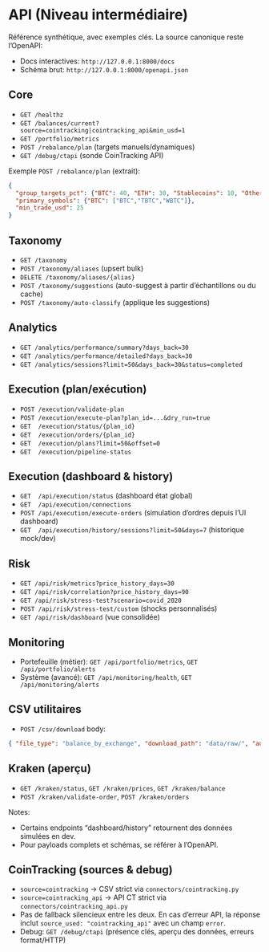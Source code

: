 # API (Niveau intermédiaire)

Référence synthétique, avec exemples clés. La source canonique reste l’OpenAPI:
- Docs interactives: `http://127.0.0.1:8000/docs`
- Schéma brut: `http://127.0.0.1:8000/openapi.json`

## Core
- `GET /healthz`
- `GET /balances/current?source=cointracking|cointracking_api&min_usd=1`
- `GET /portfolio/metrics`
- `POST /rebalance/plan` (targets manuels/dynamiques)
- `GET /debug/ctapi` (sonde CoinTracking API)

Exemple `POST /rebalance/plan` (extrait):
```json
{
  "group_targets_pct": {"BTC": 40, "ETH": 30, "Stablecoins": 10, "Others": 20},
  "primary_symbols": {"BTC": ["BTC","TBTC","WBTC"]},
  "min_trade_usd": 25
}
```

## Taxonomy
- `GET /taxonomy`
- `POST /taxonomy/aliases` (upsert bulk)
- `DELETE /taxonomy/aliases/{alias}`
- `POST /taxonomy/suggestions` (auto-suggest à partir d’échantillons ou du cache)
- `POST /taxonomy/auto-classify` (applique les suggestions)

## Analytics
- `GET /analytics/performance/summary?days_back=30`
- `GET /analytics/performance/detailed?days_back=30`
- `GET /analytics/sessions?limit=50&days_back=30&status=completed`

## Execution (plan/exécution)
- `POST /execution/validate-plan`
- `POST /execution/execute-plan?plan_id=...&dry_run=true`
- `GET  /execution/status/{plan_id}`
- `GET  /execution/orders/{plan_id}`
- `GET  /execution/plans?limit=50&offset=0`
- `GET  /execution/pipeline-status`

## Execution (dashboard & history)
- `GET  /api/execution/status` (dashboard état global)
- `GET  /api/execution/connections`
- `POST /api/execution/execute-orders` (simulation d’ordres depuis l’UI dashboard)
- `GET  /api/execution/history/sessions?limit=50&days=7` (historique mock/dev)

## Risk
- `GET /api/risk/metrics?price_history_days=30`
- `GET /api/risk/correlation?price_history_days=90`
- `GET /api/risk/stress-test?scenario=covid_2020`
- `POST /api/risk/stress-test/custom` (shocks personnalisés)
- `GET /api/risk/dashboard` (vue consolidée)

## Monitoring
- Portefeuille (métier): `GET /api/portfolio/metrics`, `GET /api/portfolio/alerts`
- Système (avancé): `GET /api/monitoring/health`, `GET /api/monitoring/alerts`

## CSV utilitaires
- `POST /csv/download` body:
```json
{ "file_type": "balance_by_exchange", "download_path": "data/raw/", "auto_name": true }
```

## Kraken (aperçu)
- `GET /kraken/status`, `GET /kraken/prices`, `GET /kraken/balance`
- `POST /kraken/validate-order`, `POST /kraken/orders`

Notes:
- Certains endpoints “dashboard/history” retournent des données simulées en dev.
- Pour payloads complets et schémas, se référer à l’OpenAPI.

## CoinTracking (sources & debug)

- `source=cointracking` → CSV strict via `connectors/cointracking.py`
- `source=cointracking_api` → API CT strict via `connectors/cointracking_api.py`
- Pas de fallback silencieux entre les deux. En cas d’erreur API, la réponse inclut `source_used: "cointracking_api"` avec un champ `error`.
- Debug: `GET /debug/ctapi` (présence clés, aperçu des données, erreurs format/HTTP)
